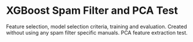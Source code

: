 # XGBoost Spam Filter and PCA Test
Feature selection, model selection criteria, training and evaluation. Created without using any spam filter specific manuals. PCA feature extraction test.
